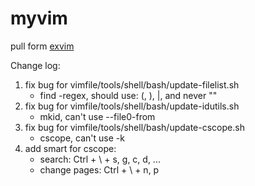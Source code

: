 # myvim

pull form [exvim](http://exvim.github.io/)

Change log:

1. fix bug for vimfile/tools/shell/bash/update-filelist.sh
    * find -regex, should use: \(, \), \|, and never ""
1. fix bug for vimfile/tools/shell/bash/update-idutils.sh
    * mkid, can't use --file0-from
1. fix bug for vimfile/tools/shell/bash/update-cscope.sh
    * cscope, can't use -k
1. add smart for cscope:
    * search: Ctrl + \ + s, g, c, d, ...
    * change pages: Ctrl + \ + n, p
